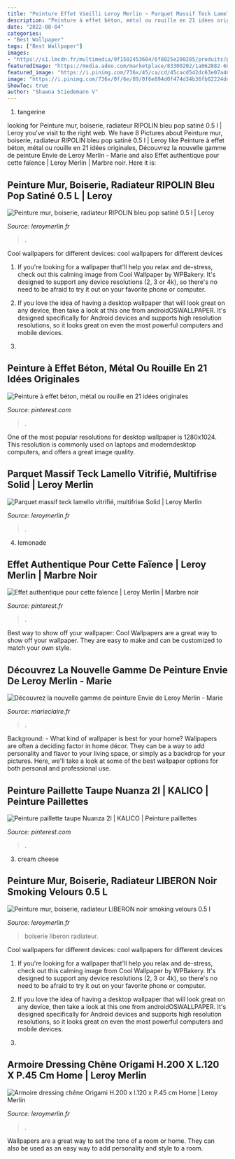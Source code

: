 ```yaml
---
title: "Peinture Effet Vieilli Leroy Merlin ~ Parquet Massif Teck Lamello Vitrifié, Multifrise Solid"
description: "Peinture à effet béton, métal ou rouille en 21 idées originales"
date: "2022-08-04"
categories:
- "Best Wallpaper"
tags: ["Best Wallpaper"]
images:
- "https://s1.lmcdn.fr/multimedia/9f1502453604/6f8025e200285/produits/peinture-mur-boiserie-radiateur-ripolin-bleu-pop-satine-0-5-l/79977891-4-0-5547549-h-010000000000.jpg?$p=hi-w795"
featuredImage: "https://media.adeo.com/marketplace/83300202/1a062882-60f0-4c20-bfa9-467cfb37d5c6.jpeg?width=650&amp;height=650&amp;format=jpg&amp;quality=80&amp;fit=bounds"
featured_image: "https://i.pinimg.com/736x/45/ca/cd/45cacd542dc63e07a465bbb83f8de132--salon-taupe-cocoon.jpg"
image: "https://i.pinimg.com/736x/0f/6e/89/0f6e894d0f474d34b36fb82224dce5e2--plaster.jpg"
ShowToc: true
author: "Shawna Stiedemann V"
---
```



1. tangerine 

	

		
looking for Peinture mur, boiserie, radiateur RIPOLIN bleu pop satiné 0.5 l | Leroy you've visit to the right web. We have 8 Pictures about Peinture mur, boiserie, radiateur RIPOLIN bleu pop satiné 0.5 l | Leroy like Peinture à effet béton, métal ou rouille en 21 idées originales, Découvrez la nouvelle gamme de peinture Envie de Leroy Merlin - Marie and also Effet authentique pour cette faïence | Leroy Merlin | Marbre noir. Here it is:
		
    
## Peinture Mur, Boiserie, Radiateur RIPOLIN Bleu Pop Satiné 0.5 L | Leroy

<img loading=lazy src="https://s1.lmcdn.fr/multimedia/9f1502453604/6f8025e200285/produits/peinture-mur-boiserie-radiateur-ripolin-bleu-pop-satine-0-5-l/79977891-4-0-5547549-h-010000000000.jpg?$p=hi-w795" onerror="this.onerror=null;this.src='https://tse4.mm.bing.net/th?id=OIP.UHmJnFfkgRACOqPsw04mCQHaEp&amp;pid=15.1';" alt="Peinture mur, boiserie, radiateur RIPOLIN bleu pop satiné 0.5 l | Leroy">

_Source: leroymerlin.fr_

>. 

	

Cool wallpapers for different devices:
cool wallpapers for different devices 

1. If you're looking for a wallpaper that'll help you relax and de-stress, check out this calming image from Cool Wallpaper by WPBakery. It's designed to support any device resolutions (2, 3 or 4k), so there's no need to be afraid to try it out on your favorite phone or computer.

2. If you love the idea of having a desktop wallpaper that will look great on any device, then take a look at this one from androidOSWALLPAPER. It's designed specifically for Android devices and supports high resolution resolutions, so it looks great on even the most powerful computers and mobile devices.

3.

    
## Peinture à Effet Béton, Métal Ou Rouille En 21 Idées Originales

<img loading=lazy src="https://i.pinimg.com/736x/0f/6e/89/0f6e894d0f474d34b36fb82224dce5e2--plaster.jpg" onerror="this.onerror=null;this.src='https://tse1.mm.bing.net/th?id=OIP.6llOlbIlH5PksKwI1JIuBQHaFj&amp;pid=15.1';" alt="Peinture à effet béton, métal ou rouille en 21 idées originales">

_Source: pinterest.com_

>. 

	

One of the most popular resolutions for desktop wallpaper is 1280x1024. This resolution is commonly used on laptops and moderndesktop computers, and offers a great image quality.

    
## Parquet Massif Teck Lamello Vitrifié, Multifrise Solid | Leroy Merlin

<img loading=lazy src="http://www.leroymerlin.fr/multimedia/961400673991/produits/parquet-massif-teck-lamello-vitrifie-multifrise-solid.jpg" onerror="this.onerror=null;this.src='https://tse4.mm.bing.net/th?id=OIP.pTzVq_DfxW7mD6En1UIh5wHaHa&amp;pid=15.1';" alt="Parquet massif teck lamello vitrifié, multifrise Solid | Leroy Merlin">

_Source: leroymerlin.fr_

>. 

	

4. lemonade 

    
## Effet Authentique Pour Cette Faïence | Leroy Merlin | Marbre Noir

<img loading=lazy src="https://i.pinimg.com/736x/0f/5a/0b/0f5a0b7b432c820c15d7aa6270a29ec8.jpg" onerror="this.onerror=null;this.src='https://tse4.mm.bing.net/th?id=OIP.eegSLHo7kHhSVbaLwl8hUwHaHa&amp;pid=15.1';" alt="Effet authentique pour cette faïence | Leroy Merlin | Marbre noir">

_Source: pinterest.fr_

>. 

	

Best way to show off your wallpaper:
Cool Wallpapers are a great way to show off your wallpaper. They are easy to make and can be customized to match your own style.

    
## Découvrez La Nouvelle Gamme De Peinture Envie De Leroy Merlin - Marie

<img loading=lazy src="https://cache.marieclaire.fr/data/photo/w1000_c17/52/chambre2.jpg" onerror="this.onerror=null;this.src='https://tse1.mm.bing.net/th?id=OIP.7sBtBARiCiAh9R_M0auL7gHaE-&amp;pid=15.1';" alt="Découvrez la nouvelle gamme de peinture Envie de Leroy Merlin - Marie">

_Source: marieclaire.fr_

>. 

	

Background: - What kind of wallpaper is best for your home?
Wallpapers are often a deciding factor in home décor. They can be a way to add personality and flavor to your living space, or simply as a backdrop for your pictures. Here, we'll take a look at some of the best wallpaper options for both personal and professional use.

    
## Peinture Paillette Taupe Nuanza 2l | KALICO | Peinture Paillettes

<img loading=lazy src="https://i.pinimg.com/736x/45/ca/cd/45cacd542dc63e07a465bbb83f8de132--salon-taupe-cocoon.jpg" onerror="this.onerror=null;this.src='https://tse4.mm.bing.net/th?id=OIP.HHXZW1LohlHIDvKlMzF00QHaHa&amp;pid=15.1';" alt="Peinture paillette taupe Nuanza 2l | KALICO | Peinture paillettes">

_Source: pinterest.com_

>. 

	

3. cream cheese 

    
## Peinture Mur, Boiserie, Radiateur LIBERON Noir Smoking Velours 0.5 L

<img loading=lazy src="https://s1.lmcdn.fr/multimedia/b71506850777/1c7e75fca376b/produits/peinture-mur-boiserie-radiateur-liberon-noir-smoking-velours-0-5-l/82165275-3-0-6604714-v-010000000000.jpg?$p=hi-w795" onerror="this.onerror=null;this.src='https://tse4.mm.bing.net/th?id=OIP.q93rEWCXUNj6YnuQ357NBgHaHa&amp;pid=15.1';" alt="Peinture mur, boiserie, radiateur LIBERON noir smoking velours 0.5 l">

_Source: leroymerlin.fr_

>boiserie liberon radiateur. 

	

Cool wallpapers for different devices:
cool wallpapers for different devices 

1. If you're looking for a wallpaper that'll help you relax and de-stress, check out this calming image from Cool Wallpaper by WPBakery. It's designed to support any device resolutions (2, 3 or 4k), so there's no need to be afraid to try it out on your favorite phone or computer.

2. If you love the idea of having a desktop wallpaper that will look great on any device, then take a look at this one from androidOSWALLPAPER. It's designed specifically for Android devices and supports high resolution resolutions, so it looks great on even the most powerful computers and mobile devices.

3.

    
## Armoire Dressing Chêne Origami H.200 X L.120 X P.45 Cm Home | Leroy Merlin

<img loading=lazy src="https://media.adeo.com/marketplace/83300202/1a062882-60f0-4c20-bfa9-467cfb37d5c6.jpeg?width=650&amp;height=650&amp;format=jpg&amp;quality=80&amp;fit=bounds" onerror="this.onerror=null;this.src='https://tse4.mm.bing.net/th?id=OIP.4GkexTui7M5pBRbg-7yiUAHaHa&amp;pid=15.1';" alt="Armoire dressing chêne Origami H.200 x l.120 x P.45 cm Home | Leroy Merlin">

_Source: leroymerlin.fr_

>. 

	

Wallpapers are a great way to set the tone of a room or home. They can also be used as an easy way to add personality and style to a room.

